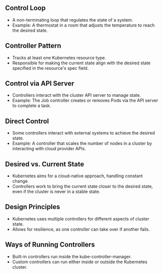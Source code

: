## Control Loop
- A non-terminating loop that regulates the state of a system.
- Example: A thermostat in a room that adjusts the temperature to reach the desired state.


## Controller Pattern
- Tracks at least one Kubernetes resource type.
- Responsible for making the current state align with the desired state specified in the resource's spec field.


## Control via API Server
- Controllers interact with the cluster API server to manage state.
- Example: The Job controller creates or removes Pods via the API server to complete a task.


## Direct Control
- Some controllers interact with external systems to achieve the desired state.
- Example: A controller that scales the number of nodes in a cluster by interacting with cloud provider APIs.


## Desired vs. Current State
- Kubernetes aims for a cloud-native approach, handling constant change.
- Controllers work to bring the current state closer to the desired state, even if the cluster is never in a stable state.


## Design Principles
- Kubernetes uses multiple controllers for different aspects of cluster state.
- Allows for resilience, as one controller can take over if another fails.


## Ways of Running Controllers
- Built-in controllers run inside the kube-controller-manager.
- Custom controllers can run either inside or outside the Kubernetes cluster.
